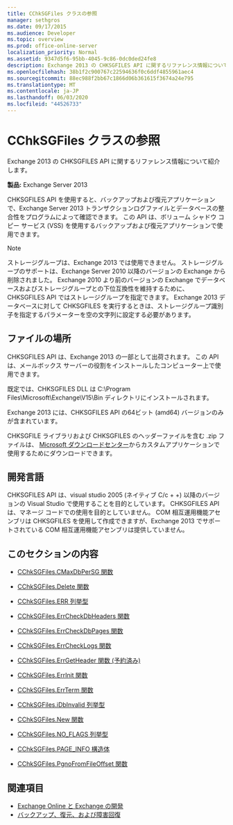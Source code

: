 ```yaml
---
title: CChkSGFiles クラスの参照
manager: sethgros
ms.date: 09/17/2015
ms.audience: Developer
ms.topic: overview
ms.prod: office-online-server
localization_priority: Normal
ms.assetid: 9347d5f6-95bb-4045-9c86-0dc0ded24fe8
description: Exchange 2013 の CHKSGFILES API に関するリファレンス情報について紹介します。
ms.openlocfilehash: 38b1f2c900767c22594636f0c6ddf4855961aec4
ms.sourcegitcommit: 88ec988f2bb67c1866d06b361615f3674a24e795
ms.translationtype: MT
ms.contentlocale: ja-JP
ms.lasthandoff: 06/03/2020
ms.locfileid: "44526733"
---
```

# <a name="cchksgfiles-class-reference"></a>CChkSGFiles クラスの参照

Exchange 2013 の CHKSGFILES API に関するリファレンス情報について紹介します。
  
**製品:** Exchange Server 2013 
  
CHKSGFILES API を使用すると、バックアップおよび復元アプリケーションで、Exchange Server 2013 トランザクションログファイルとデータベースの整合性をプログラムによって確認できます。 この API は、ボリューム シャドウ コピー サービス (VSS) を使用するバックアップおよび復元アプリケーションで使用できます。
  
> [!NOTE]
> ストレージグループは、Exchange 2013 では使用できません。 ストレージグループのサポートは、Exchange Server 2010 以降のバージョンの Exchange から削除されました。 Exchange 2010 より前のバージョンの Exchange でデータベースおよびストレージグループとの下位互換性を維持するために、CHKSGFILES API ではストレージグループを指定できます。 Exchange 2013 データベースに対して CHKSGFILES を実行するときは、ストレージグループ識別子を指定するパラメーターを空の文字列に設定する必要があります。 
  
## <a name="file-location"></a>ファイルの場所
<a name="bk_fileslocation"> </a>

CHKSGFILES API は、Exchange 2013 の一部として出荷されます。 この API は、メールボックス サーバーの役割をインストールしたコンピューター上で使用できます。 
  
既定では、CHKSGFILES DLL は C:\Program Files\Microsoft\Exchange\V15\Bin ディレクトリにインストールされます。
  
Exchange 2013 には、CHKSGFILES API の64ビット (amd64) バージョンのみが含まれています。 
  
CHKSGFILE ライブラリおよび CHKSGFILES のヘッダーファイルを含む .zip ファイルは、 [Microsoft ダウンロードセンター](https://www.microsoft.com/download/details.aspx?id=36802)からカスタムアプリケーションで使用するためにダウンロードできます。
  
## <a name="development-languages"></a>開発言語
<a name="bk_developmentlanguages"> </a>

CHKSGFILES API は、visual studio 2005 (ネイティブ C/c + +) 以降のバージョンの Visual Studio で使用することを目的としています。 CHKSGFILES API は、マネージ コードでの使用を目的としていません。 COM 相互運用機能アセンブリは CHKSGFILES を使用して作成できますが、Exchange 2013 でサポートされている COM 相互運用機能アセンブリは提供していません。
  
## <a name="in-this-section"></a>このセクションの内容
<a name="bk_inthissection"> </a>

- [CChkSGFiles.CMaxDbPerSG 関数](cchksgfiles-cmaxdbpersg-function.md)
    
- [CChkSGFiles.Delete 関数](cchksgfiles-delete-function.md)
    
- [CChkSGFiles.ERR 列挙型](cchksgfiles-err-enumeration.md)
    
- [CChkSGFiles.ErrCheckDbHeaders 関数](cchksgfiles-errcheckdbheaders-function.md)
    
- [CChkSGFiles.ErrCheckDbPages 関数](cchksgfiles-errcheckdbpages-function.md)
    
- [CChkSGFiles.ErrCheckLogs 関数](cchksgfiles-errchecklogs-function.md)
    
- [CChkSGFiles.ErrGetHeader 関数 (予約済み)](cchksgfiles-errgetheader-function-reserved.md)
    
- [CChkSGFiles.ErrInit 関数](cchksgfiles-errinit-function.md)
    
- [CChkSGFiles.ErrTerm 関数](cchksgfiles-errterm-function.md)
    
- [CChkSGFiles.iDbInvalid 列挙型](cchksgfiles-idbinvalid-enumeration.md)
    
- [CChkSGFiles.New 関数](cchksgfiles-new-function.md)
    
- [CChkSGFiles.NO_FLAGS 列挙型](cchksgfiles-no_flags-enumeration.md)
    
- [CChkSGFiles.PAGE_INFO 構造体](cchksgfiles-page_info-struct.md)
    
- [CChkSGFiles.PgnoFromFileOffset 関数](cchksgfiles-pgnofromfileoffset-function.md)
    
## <a name="see-also"></a>関連項目

- [Exchange Online と Exchange の開発](../exchange-server-development.md)
- [バックアップ、復元、および障害回復](https://technet.microsoft.com/library/dd876874)
    

